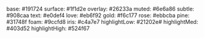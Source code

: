   base: #191724
  surface: #1f1d2e
  overlay: #26233a
  muted: #6e6a86
  subtle: #908caa
  text: #e0def4
  love: #eb6f92
  gold: #f6c177
  rose: #ebbcba
  pine: #31748f
  foam: #9ccfd8
  iris: #c4a7e7
  highlightLow: #21202e#
  highlightMed: #403d52
  highlightHigh: #524f67